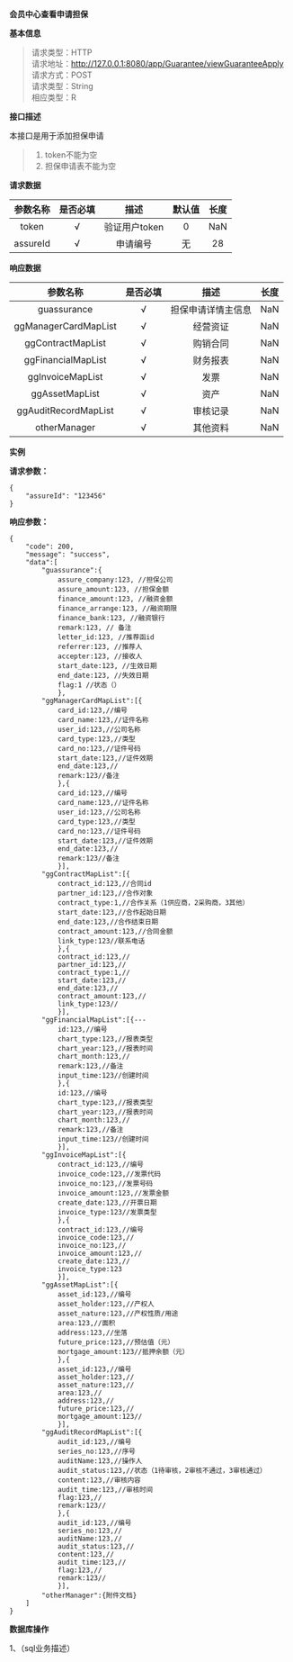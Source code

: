 **会员中心查看申请担保**


**基本信息**

>请求类型：HTTP</br>
>请求地址：http://127.0.0.1:8080/app/Guarantee/viewGuaranteeApply</br>
>请求方式：POST</br>
>请求类型：String</br>
>相应类型：R</br>

**接口描述**

本接口是用于添加担保申请
>1. token不能为空
>2. 担保申请表不能为空

**请求数据**

参数名称|是否必填|描述|默认值|长度
:-:|:-:|:-:|:-:|:-:
token|√|验证用户token|0|NaN|
assureId|√|申请编号|无|28|

**响应数据**

参数名称|是否必填|描述|长度
:-:|:-:|:-:|:-:
guassurance|√|担保申请详情主信息|NaN|
ggManagerCardMapList|√|经营资证|NaN|
ggContractMapList|√|购销合同|NaN|
ggFinancialMapList|√|财务报表|NaN|
ggInvoiceMapList|√|发票|NaN|
ggAssetMapList|√|资产|NaN|
ggAuditRecordMapList|√|审核记录|NaN|
otherManager|√|其他资料|NaN|

**实例**

**请求参数：**

```
{
	"assureId": "123456"
}
```

**响应参数：**

```
{
	"code": 200,
	"message": "success",
	"data":[
		"guassurance":{
			assure_company:123, //担保公司
			assure_amount:123, //担保金额
			finance_amount:123, //融资金额
			finance_arrange:123, //融资期限
			finance_bank:123, //融资银行
			remark:123, // 备注
			letter_id:123, //推荐函id
			referrer:123, //推荐人
			accepter:123, //接收人
			start_date:123, //生效日期
			end_date:123, //失效日期
			flag:1 //状态（）
			},
		"ggManagerCardMapList":[{
			card_id:123,//编号
			card_name:123,//证件名称
			user_id:123,//公司名称
    		card_type:123,//类型
    		card_no:123,//证件号码
    		start_date:123,//证件效期
    		end_date:123,//
    		remark:123//备注
			},{
			card_id:123,//编号
			card_name:123,//证件名称
			user_id:123,//公司名称
    		card_type:123,//类型
    		card_no:123,//证件号码
    		start_date:123,//证件效期
    		end_date:123,//
    		remark:123//备注
			}],
		"ggContractMapList":[{
			contract_id:123,//合同id
			partner_id:123,//合作对象
			contract_type:1,//合作关系（1供应商，2采购商，3其他）
    		start_date:123,//合作起始日期
    		end_date:123,//合作结束日期
    		contract_amount:123,//合同金额
    		link_type:123//联系电话
			},{
			contract_id:123,//
			partner_id:123,//
			contract_type:1,//
    		start_date:123,//
    		end_date:123,//
    		contract_amount:123,//
    		link_type:123//
			}],
		"ggFinancialMapList":[{---
			id:123,//编号
			chart_type:123,//报表类型
			chart_year:123,//报表时间
    		chart_month:123,//
    		remark:123,//备注
    		input_time:123//创建时间
			},{
			id:123,//编号
			chart_type:123,//报表类型
			chart_year:123,//报表时间
    		chart_month:123,//
    		remark:123,//备注
    		input_time:123//创建时间
			}],
		"ggInvoiceMapList":[{
			contract_id:123,//编号
			invoice_code:123,//发票代码
			invoice_no:123,//发票号码
    		invoice_amount:123,//发票金额
    		create_date:123,//开票日期
    		invoice_type:123//发票类型
			},{
			contract_id:123,//编号
			invoice_code:123,//
			invoice_no:123,//
    		invoice_amount:123,//
    		create_date:123,//
    		invoice_type:123
			}],
		"ggAssetMapList":[{
			asset_id:123,//编号
			asset_holder:123,//产权人
			asset_nature:123,//产权性质/用途
    		area:123,//面积
    		address:123,//坐落
    		future_price:123,//预估值（元）
    		mortgage_amount:123//抵押余额（元）
			},{
			asset_id:123,//编号
			asset_holder:123,//
			asset_nature:123,//
    		area:123,//
    		address:123,//
    		future_price:123,//
    		mortgage_amount:123//
			}],
		"ggAuditRecordMapList":[{
			audit_id:123,//编号
			series_no:123,//序号
			auditName:123,//操作人
    		audit_status:123,//状态（1待审核，2审核不通过，3审核通过）
    		content:123,//审核内容
    		audit_time:123,//审核时间
    		flag:123,//
    		remark:123//
			},{
			audit_id:123,//编号
			series_no:123,//
			auditName:123,//
    		audit_status:123,//
    		content:123,//
    		audit_time:123,//
    		flag:123,//
    		remark:123//
			}],
		"otherManager":{附件文档}
	]
}
```
**数据库操作**

1、（sql业务描述）
```sql

```